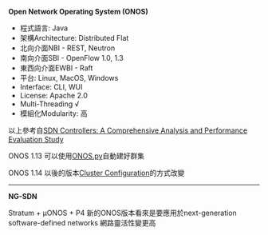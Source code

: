 **Open Network Operating System (ONOS)**
+  程式語言: Java
+  架構Architecture: Distributed Flat
+  北向介面NBI - REST, Neutron
+  南向介面SBI - OpenFlow 1.0, 1.3
+  東西向介面EWBI - Raft
+  平台: Linux, MacOS, Windows
+  Interface: CLI, WUI
+  License: Apache 2.0
+  Multi-Threading √
+  模組化Modularity: 高

以上參考自[SDN Controllers: A Comprehensive Analysis and Performance Evaluation Study](https://doi.org/10.1145/3421764)

ONOS 1.13 可以使用[ONOS.py](https://github.com/opennetworkinglab/onos/blob/master/tools/dev/mininet/onos.py)自動建好群集

ONOS 1.14 以後的版本[Cluster Configuration](https://wiki.onosproject.org/pages/viewpage.action?pageId=28836788)的方式改變

***

**NG-SDN**

Stratum + μONOS + P4
新的ONOS版本看來是要應用於next-generation software-defined networks
網路靈活性變更高
